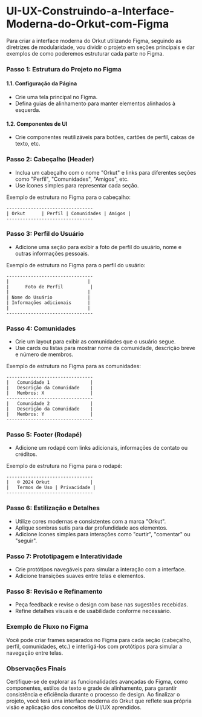 # UI-UX-Construindo-a-Interface-Moderna-do-Orkut-com-Figma

Para criar a interface moderna do Orkut utilizando Figma, seguindo as diretrizes de modularidade, vou dividir o projeto em seções principais e dar exemplos de como poderemos estruturar cada parte no Figma.

### Passo 1: Estrutura do Projeto no Figma

#### 1.1. Configuração da Página

- Crie uma tela principal no Figma.
- Defina guias de alinhamento para manter elementos alinhados à esquerda.

#### 1.2. Componentes de UI

- Crie componentes reutilizáveis para botões, cartões de perfil, caixas de texto, etc.

### Passo 2: Cabeçalho (Header)

- Inclua um cabeçalho com o nome "Orkut" e links para diferentes seções como "Perfil", "Comunidades", "Amigos", etc.
- Use ícones simples para representar cada seção.

Exemplo de estrutura no Figma para o cabeçalho:

```plaintext
--------------------------------
| Orkut      | Perfil | Comunidades | Amigos |
--------------------------------
```

### Passo 3: Perfil do Usuário

- Adicione uma seção para exibir a foto de perfil do usuário, nome e outras informações pessoais.

Exemplo de estrutura no Figma para o perfil do usuário:

```plaintext
--------------------------------
|                             |
|      Foto de Perfil          |
|                             |
| Nome do Usuário             |
| Informações adicionais      |
|                             |
--------------------------------
```

### Passo 4: Comunidades

- Crie um layout para exibir as comunidades que o usuário segue.
- Use cards ou listas para mostrar nome da comunidade, descrição breve e número de membros.

Exemplo de estrutura no Figma para as comunidades:

```plaintext
--------------------------------
|   Comunidade 1               |
|   Descrição da Comunidade    |
|   Membros: X                 |
--------------------------------
|   Comunidade 2               |
|   Descrição da Comunidade    |
|   Membros: Y                 |
--------------------------------
```

### Passo 5: Footer (Rodapé)

- Adicione um rodapé com links adicionais, informações de contato ou créditos.

Exemplo de estrutura no Figma para o rodapé:

```plaintext
--------------------------------
|   © 2024 Orkut               |
|   Termos de Uso | Privacidade |
--------------------------------
```

### Passo 6: Estilização e Detalhes

- Utilize cores modernas e consistentes com a marca "Orkut".
- Aplique sombras sutis para dar profundidade aos elementos.
- Adicione ícones simples para interações como "curtir", "comentar" ou "seguir".

### Passo 7: Prototipagem e Interatividade

- Crie protótipos navegáveis para simular a interação com a interface.
- Adicione transições suaves entre telas e elementos.

### Passo 8: Revisão e Refinamento

- Peça feedback e revise o design com base nas sugestões recebidas.
- Refine detalhes visuais e de usabilidade conforme necessário.

### Exemplo de Fluxo no Figma

Você pode criar frames separados no Figma para cada seção (cabeçalho, perfil, comunidades, etc.) e interligá-los com protótipos para simular a navegação entre telas.

### Observações Finais

Certifique-se de explorar as funcionalidades avançadas do Figma, como componentes, estilos de texto e grade de alinhamento, para garantir consistência e eficiência durante o processo de design. Ao finalizar o projeto, você terá uma interface moderna do Orkut que reflete sua própria visão e aplicação dos conceitos de UI/UX aprendidos.
